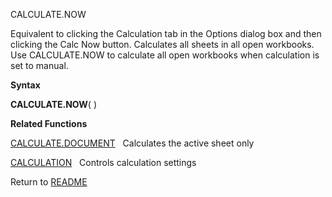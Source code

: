 CALCULATE.NOW

Equivalent to clicking the Calculation tab in the Options dialog box and
then clicking the Calc Now button. Calculates all sheets in all open
workbooks. Use CALCULATE.NOW to calculate all open workbooks when
calculation is set to manual.

**Syntax**

**CALCULATE.NOW**( )

**Related Functions**

[CALCULATE.DOCUMENT](CALCULATE.DOCUMENT.md)&nbsp;&nbsp;&nbsp;Calculates the active sheet only

[CALCULATION](CALCULATION.md)&nbsp;&nbsp;&nbsp;Controls calculation settings



Return to [README](README.md)

